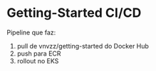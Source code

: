 # Getting-Started CI/CD

Pipeline que faz:
1. pull de vnvzz/getting-started do Docker Hub
2. push para ECR
3. rollout no EKS